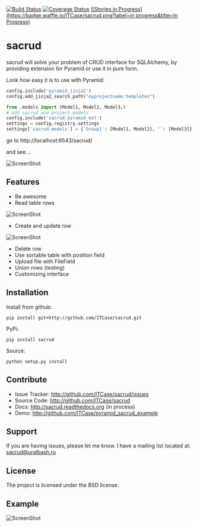 [![Build Status](https://travis-ci.org/ITCase/sacrud.svg?branch=master)](https://travis-ci.org/ITCase/sacrud)
[![Coverage Status](https://coveralls.io/repos/ITCase/sacrud/badge.png?branch=master)](https://coveralls.io/r/ITCase/sacrud?branch=master)
[![Stories in Progress](https://badge.waffle.io/ITCase/sacrud.png?label=in progress&title=In Progress)](http://waffle.io/ITCase/sacrud)

sacrud
======

sacrud will solve your problem of CRUD interface for SQLAlchemy,
by providing extension for Pyramid or use it in pure form. 

Look how easy it is to use with Pyramid:
```python
config.include('pyramid_jinja2')
config.add_jinja2_search_path("myprojectname:templates")

from .models import (Model1, Model2, Model3,)
# add sacrud and project models
config.include('sacrud.pyramid_ext')
settings = config.registry.settings
settings['sacrud.models'] = {'Group1': [Model1, Model2], '': [Model3]}
```

go to http://localhost:6543/sacrud/

and see...

![ScreenShot](https://raw.github.com/uralbash/sacrud/master/docs/img/index.png)

Features
--------

- Be awesome
- Read table rows

![ScreenShot](https://raw.github.com/uralbash/sacrud/master/docs/img/rows.png)

- Create and update row

![ScreenShot](https://raw.github.com/uralbash/sacrud/master/docs/img/edit.png)

- Delete row
- Use sortable table with position field
- Upload file with FileField
- Union rows (testing)
- Customizing interface

Installation
------------

Install from github:

    pip install git+http://github.com/ITCase/sacrud.git

PyPi:

    pip install sacrud

Source:

    python setup.py install

Contribute
----------

- Issue Tracker: http://github.com/ITCase/sacrud/issues
- Source Code: http://github.com/ITCase/sacrud
- Docs: http://sacrud.readthedocs.org (in process)
- Demo: http://github.com/ITCase/pyramid_sacrud_example

Support
-------

If you are having issues, please let me know.
I have a mailing list located at: sacrud@uralbash.ru

License
-------

The project is licensed under the BSD license.

Example
-------
![ScreenShot](https://raw.github.com/uralbash/sacrud/master/docs/img/example.png)
